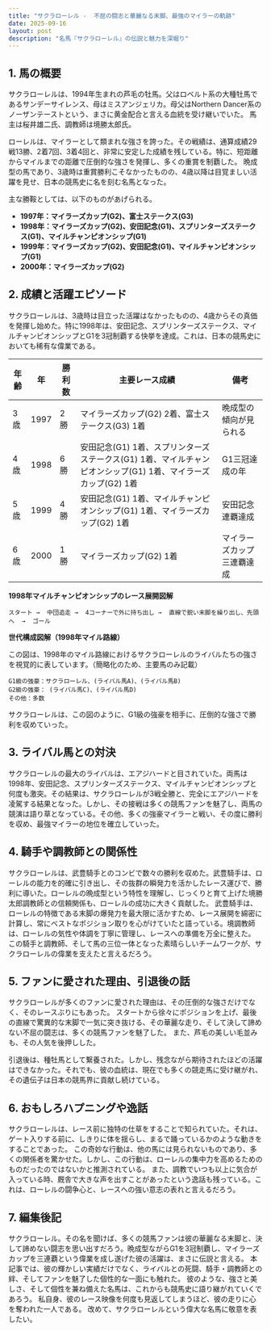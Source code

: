 ```yaml
---
title: "サクラローレル -  不屈の闘志と華麗なる末脚、最強のマイラーの軌跡"
date: 2025-09-16
layout: post
description: "名馬『サクラローレル』の伝説と魅力を深堀り"
---
```


## 1. 馬の概要

サクラローレルは、1994年生まれの芦毛の牡馬。父はロベルト系の大種牡馬であるサンデーサイレンス、母はミスアンジェリカ。母父はNorthern Dancer系のノーザンテーストという、まさに黄金配合と言える血統を受け継いでいた。  馬主は桜井雄二氏、調教師は境勝太郎氏。

ローレルは、マイラーとして類まれな強さを誇った。その戦績は、通算成績29戦13勝、2着7回、3着4回と、非常に安定した成績を残している。特に、短距離からマイルまでの距離で圧倒的な強さを発揮し、多くの重賞を制覇した。  晩成型の馬であり、3歳時は重賞勝利こそなかったものの、4歳以降は目覚ましい活躍を見せ、日本の競馬史に名を刻む名馬となった。

主な勝鞍としては、以下のものがあげられる。

* **1997年：マイラーズカップ(G2)、富士ステークス(G3)**
* **1998年：マイラーズカップ(G2)、安田記念(G1)、スプリンターズステークス(G1)、マイルチャンピオンシップ(G1)**
* **1999年：マイラーズカップ(G2)、安田記念(G1)、マイルチャンピオンシップ(G1)**
* **2000年：マイラーズカップ(G2)**


## 2. 成績と活躍エピソード

サクラローレルは、3歳時は目立った活躍はなかったものの、4歳からその真価を発揮し始めた。特に1998年は、安田記念、スプリンターズステークス、マイルチャンピオンシップとG1を3冠制覇する快挙を達成。これは、日本の競馬史においても稀有な偉業である。

| 年齢 | 年  | 勝利数 | 主要レース成績 | 備考 |
|---|---|---|---|---|
| 3歳 | 1997 | 2勝 | マイラーズカップ(G2) 2着、富士ステークス(G3) 1着 | 晩成型の傾向が見られる |
| 4歳 | 1998 | 6勝 | 安田記念(G1) 1着、スプリンターズステークス(G1) 1着、マイルチャンピオンシップ(G1) 1着、マイラーズカップ(G2) 1着 | G1三冠達成の年 |
| 5歳 | 1999 | 4勝 | 安田記念(G1) 1着、マイルチャンピオンシップ(G1) 1着、マイラーズカップ(G2) 1着 | 安田記念連覇達成 |
| 6歳 | 2000 | 1勝 | マイラーズカップ(G2) 1着 | マイラーズカップ三連覇達成 |


**1998年マイルチャンピオンシップのレース展開図解**

```
スタート →  中団追走 →  4コーナーで外に持ち出し →  直線で鋭い末脚を繰り出し、先頭へ  →  ゴール
```

**世代構成図解（1998年マイル路線）**

この図は、1998年のマイル路線におけるサクラローレルのライバルたちの強さを視覚的に表しています。（簡略化のため、主要馬のみ記載）

```
G1級の強豪：サクラローレル、(ライバル馬A)、(ライバル馬B)
G2級の強豪： (ライバル馬C)、(ライバル馬D)
その他：多数
```
サクラローレルは、この図のように、G1級の強豪を相手に、圧倒的な強さで勝利を収めていった。


## 3. ライバル馬との対決

サクラローレルの最大のライバルは、エアジハードと目されていた。両馬は1998年、安田記念、スプリンターズステークス、マイルチャンピオンシップと何度も激突。その結果は、サクラローレルが3戦全勝と、完全にエアジハードを凌駕する結果となった。しかし、その接戦は多くの競馬ファンを魅了し、両馬の競演は語り草となっている。その他、多くの強豪マイラーと戦い、その度に勝利を収め、最強マイラーの地位を確立していった。


## 4. 騎手や調教師との関係性

サクラローレルは、武豊騎手とのコンビで数々の勝利を収めた。武豊騎手は、ローレルの能力を的確に引き出し、その抜群の瞬発力を活かしたレース運びで、勝利に導いた。ローレルの晩成型という特性を理解し、じっくりと育て上げた境勝太郎調教師との信頼関係も、ローレルの成功に大きく貢献した。  武豊騎手は、ローレルの特徴である末脚の爆発力を最大限に活かすため、レース展開を綿密に計算し、常にベストなポジション取りを心がけていたと語っている。境調教師は、ローレルの気性や体調を丁寧に管理し、レースへの準備を万全に整えた。  この騎手と調教師、そして馬の三位一体となった素晴らしいチームワークが、サクラローレルの偉業を支えたと言えるだろう。


## 5. ファンに愛された理由、引退後の話

サクラローレルが多くのファンに愛された理由は、その圧倒的な強さだけでなく、そのレースぶりにもあった。  スタートから徐々にポジションを上げ、最後の直線で驚異的な末脚で一気に突き抜ける、その華麗な走り、そして決して諦めない不屈の闘志は、多くの競馬ファンを魅了した。  また、芦毛の美しい毛並みも、その人気を後押しした。

引退後は、種牡馬として繋養された。しかし、残念ながら期待されたほどの活躍はできなかった。それでも、彼の血統は、現在でも多くの競走馬に受け継がれ、その遺伝子は日本の競馬界に貢献し続けている。


## 6. おもしろハプニングや逸話

サクラローレルは、レース前に独特の仕草をすることで知られていた。それは、ゲート入りする前に、しきりに体を揺らし、まるで踊っているかのような動きをすることであった。  この奇妙な行動は、他の馬には見られないものであり、多くの関係者を驚かせた。しかし、この行動は、ローレルの集中力を高めるためのものだったのではないかと推測されている。  また、調教でいつも以上に気合が入っている時、厩舎で大きな声を出すことがあったという逸話も残っている。これは、ローレルの闘争心と、レースへの強い意志の表れと言えるだろう。


## 7. 編集後記

サクラローレル。その名を聞けば、多くの競馬ファンは彼の華麗なる末脚と、決して諦めない闘志を思い出すだろう。晩成型ながらG1を3冠制覇し、マイラーズカップを三連覇という偉業を成し遂げた彼の活躍は、まさに伝説と言える。  本記事では、彼の輝かしい実績だけでなく、ライバルとの死闘、騎手・調教師との絆、そしてファンを魅了した個性的な一面にも触れた。  彼のような、強さと美しさ、そして個性を兼ね備えた名馬は、これからも競馬史に語り継がれていくであろう。  私自身、彼のレース映像を何度も見返してしまうほど、彼の走りに心を奪われた一人である。  改めて、サクラローレルという偉大な名馬に敬意を表したい。
